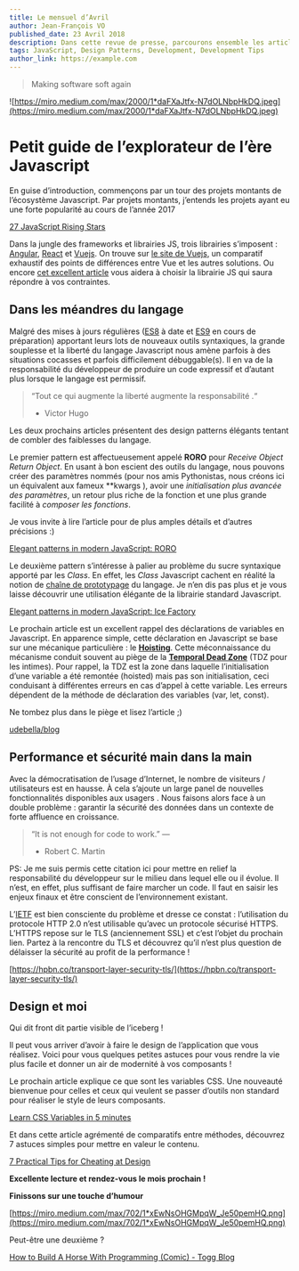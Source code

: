 ```yaml
---
title: Le mensuel d’Avril
author: Jean-François VO
published_date: 23 Avril 2018
description: Dans cette revue de presse, parcourons ensemble les articles impactants pour le développement web Front-end. Regardons également des articles courts, mais utiles, sur les designs patterns, le design et cultivons ensemble notre fibre artistique :)
tags: JavaScript, Design Patterns, Development, Development Tips
author_link: https://example.com
---
```


> Making software soft again

![https://miro.medium.com/max/2000/1*daFXaJtfx-N7dOLNbpHkDQ.jpeg](https://miro.medium.com/max/2000/1*daFXaJtfx-N7dOLNbpHkDQ.jpeg)

# Petit guide de l’explorateur de l’ère Javascript
En guise d’introduction, commençons par un tour des projets montants de l’écosystème Javascript. Par projets montants, j’entends les projets ayant eu une forte popularité au cours de l’année 2017

[27 JavaScript Rising Stars](https://risingstars.js.org/2017/en/)

Dans la jungle des frameworks et librairies JS, trois librairies s’imposent : [Angular](https://angular.io/), [React](https://reactjs.org/) et [Vuejs](https://vuejs.org/). On trouve sur [le site de Vuejs](https://vuejs.org/v2/guide/comparison.html), un comparatif exhaustif des points de différences entre Vue et les autres solutions. Ou encore [cet excellent article](https://medium.com/unicorn-supplies/angular-vs-react-vs-vue-a-2017-comparison-c5c52d620176) vous aidera à choisir la librairie JS qui saura répondre à vos contraintes.

## Dans les méandres du langage

Malgré des mises à jours régulières ([ES8](http://kangax.github.io/compat-table/es2016plus/) à date et [ES9](http://kangax.github.io/compat-table/esnext/) en cours de préparation) apportant leurs lots de nouveaux outils syntaxiques, la grande souplesse et la liberté du langage Javascript nous amène parfois à des situations cocasses et parfois difficilement débuggable(s). Il en va de la responsabilité du développeur de produire un code expressif et d’autant plus lorsque le langage est permissif.

> “Tout ce qui augmente la liberté augmente la responsabilité .“
> - Victor Hugo

Les deux prochains articles présentent des design patterns élégants tentant de combler des faiblesses du langage.

Le premier pattern est affectueusement appelé **RORO** pour *Receive Object Return Object*. En usant à bon escient des outils du langage, nous pouvons créer des paramètres nommés (pour nos amis Pythonistas, nous créons ici un équivalent aux fameux **kwargs ), avoir une *initialisation plus avancée des paramètres*, un retour plus riche de la fonction et une plus grande facilité à *composer les fonctions*.

Je vous invite à lire l’article pour de plus amples détails et d’autres précisions :)

[Elegant patterns in modern JavaScript: RORO](https://medium.freecodecamp.org/elegant-patterns-in-modern-javascript-roro-be01e7669cbd)

Le deuxième pattern s’intéresse à palier au problème du sucre syntaxique apporté par les *Class*. En effet, les *Class* Javascript cachent en réalité la notion de [chaîne de prototypage](https://developer.mozilla.org/fr/docs/Web/JavaScript/H%C3%A9ritage_et_cha%C3%AEne_de_prototypes) du langage. Je n’en dis pas plus et je vous laisse découvrir une utilisation élégante de la librairie standard Javascript.

[Elegant patterns in modern JavaScript: Ice Factory](https://medium.freecodecamp.org/elegant-patterns-in-modern-javascript-ice-factory-4161859a0eee)

Le prochain article est un excellent rappel des déclarations de variables en Javascript. En apparence simple, cette déclaration en Javascript se base sur une mécanique particulière : le **[Hoisting](https://developer.mozilla.org/fr/docs/Glossaire/Hoisting)**. Cette méconnaissance du mécanisme conduit souvent au piège de la **[Temporal Dead Zone](https://developer.mozilla.org/fr/docs/Web/JavaScript/Reference/Instructions/let)** (TDZ pour les intimes). Pour rappel, la TDZ est la zone dans laquelle l’initialisation d’une variable a été remontée (hoisted) mais pas son initialisation, ceci conduisant à différentes erreurs en cas d’appel à cette variable. Les erreurs dépendent de la méthode de déclaration des variables (var, let, const).

Ne tombez plus dans le piège et lisez l’article ;)

[udebella/blog](https://github.com/udebella/blog/blob/master/dev/javascript/variable-declaration.md)

## Performance et sécurité main dans la main

Avec la démocratisation de l’usage d’Internet, le nombre de visiteurs / utilisateurs est en hausse. À cela s’ajoute un large panel de nouvelles fonctionnalités disponibles aux usagers . Nous faisons alors face à un double problème : garantir la sécurité des données dans un contexte de forte affluence en croissance.

> “It is not enough for code to work.” —
> - Robert C. Martin

PS: Je me suis permis cette citation ici pour mettre en relief la responsabilité du développeur sur le milieu dans lequel elle ou il évolue. Il n’est, en effet, plus suffisant de faire marcher un code. Il faut en saisir les enjeux finaux et être conscient de l’environnement existant.

L’[IETF](https://www.ietf.org/) est bien consciente du problème et dresse ce constat : l’utilisation du protocole HTTP 2.0 n’est utilisable qu’avec un protocole sécurisé HTTPS. L’HTTPS repose sur le TLS (anciennement SSL) et c’est l’objet du prochain lien. Partez à la rencontre du TLS et découvrez qu’il n’est plus question de délaisser la sécurité au profit de la performance !

[https://hpbn.co/transport-layer-security-tls/](https://hpbn.co/transport-layer-security-tls/)

## Design et moi

Qui dit front dit partie visible de l’iceberg !

Il peut vous arriver d’avoir à faire le design de l’application que vous réalisez. Voici pour vous quelques petites astuces pour vous rendre la vie plus facile et donner un air de modernité à vos composants !

Le prochain article explique ce que sont les variables CSS. Une nouveauté bienvenue pour celles et ceux qui veulent se passer d’outils non standard pour réaliser le style de leurs composants.

[Learn CSS Variables in 5 minutes](https://medium.freecodecamp.org/learn-css-variables-in-5-minutes-80cf63b4025d)

Et dans cette article agrémenté de comparatifs entre méthodes, découvrez 7 astuces simples pour mettre en valeur le contenu.

[7 Practical Tips for Cheating at Design](https://medium.com/refactoring-ui/7-practical-tips-for-cheating-at-design-40c736799886)

**Excellente lecture et rendez-vous le mois prochain !**

**Finissons sur une touche d’humour**

[https://miro.medium.com/max/702/1*xEwNsOHGMpqW_Je50pemHQ.png](https://miro.medium.com/max/702/1*xEwNsOHGMpqW_Je50pemHQ.png)

Peut-être une deuxième ?

[How to Build A Horse With Programming (Comic) - Togg Blog](https://toggl.com/blog/build-horse-programming/)
